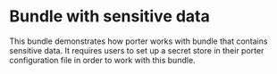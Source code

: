 # Bundle with sensitive data

This bundle demonstrates how porter works with bundle that contains sensitive
data. It requires users to set up a secret store in their porter configuration
file in order to work with this bundle.
